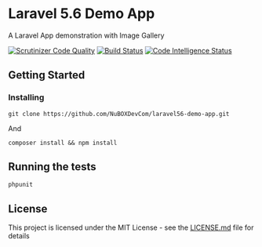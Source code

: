 # Laravel 5.6 Demo App

A Laravel App demonstration with Image Gallery

[![Scrutinizer Code Quality](https://scrutinizer-ci.com/g/NuBOXDevCom/laravel56-demo-app/badges/quality-score.png?b=master)](https://scrutinizer-ci.com/g/NuBOXDevCom/laravel56-demo-app/?branch=master)
[![Build Status](https://scrutinizer-ci.com/g/NuBOXDevCom/laravel56-demo-app/badges/build.png?b=master)](https://scrutinizer-ci.com/g/NuBOXDevCom/laravel56-demo-app/build-status/master)
[![Code Intelligence Status](https://scrutinizer-ci.com/g/NuBOXDevCom/laravel56-demo-app/badges/code-intelligence.svg?b=master)](https://scrutinizer-ci.com/code-intelligence)

## Getting Started

### Installing

```
git clone https://github.com/NuBOXDevCom/laravel56-demo-app.git
```

And

```
composer install && npm install
```

## Running the tests

```
phpunit
```

## License

This project is licensed under the MIT License - see the [LICENSE.md](LICENSE.md) file for details
